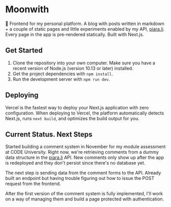 # Moonwith

🌙 Frontend for my personal platform. A blog with posts written in markdown + a couple of static pages and little experiments enabled by my API, [piara.li](https://github.com/malikpiara/piara.li). Every page in the app is pre-rendered statically. Built with Next.js.

## Get Started

1. Clone the repository into your own computer. Make sure you have a recent version of Node.js (version 10.13 or later) installed.
2. Get the project dependencies with `npm install`.
3. Run the development server with `npm run dev`.

## Deploying

Vercel is the fastest way to deploy your Next.js application with zero configuration.
When deploying to Vercel, the platform automatically detects Next.js, runs `next build`, and optimizes the build output for you.

## Current Status. Next Steps

Started building a comment system in November for my module assessment at CODE University. Right now, we're retrieving comments from a dummy data structure in the [piara.li](https://github.com/malikpiara/piara.li) API. New comments only show up after the app is redeployed and they don't persist since there's no database yet.

The next step is sending data from the comment forms to the API. Already built an endpoint but having trouble figuring out how to issue the POST request from the frontend.

After the first version of the comment system is fully implemented, I'll work on a way of managing them and build a page protected with authentication.
